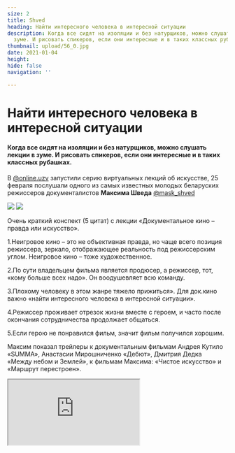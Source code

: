 ```yaml
---
size: 2
title: Shved
heading: Найти интересного человека в интересной ситуации
description: Когда все сидят на изоляции и без натурщиков, можно слушать лекции в
  зуме. И рисовать спикеров, если они интересные и в таких классных рубашках.
thumbnail: upload/56_0.jpg
date: 2021-01-04
height: 
hide: false
navigation: ''

---
```

# Найти интересного человека в интересной ситуации

#### Когда все сидят на изоляции и без натурщиков, можно слушать лекции в зуме. И рисовать спикеров, если они интересные и в таких классных рубашках.

В [@online.uzv](https://www.instagram.com/online.uzv/) запустили серию виртуальных лекций об искусстве, 25 февраля послушали одного из самых известных молодых беларуских режиссеров документалистов **Максима Шведа** [@mask_shved](https://www.instagram.com/mask_shved/)

<div class="gallery2">
<!-- Смените gallery2 на gallery3 или gallery4, цифра определяет количество картинок в одном ряду -->
<a href="https://imgur.com/MGSD7Qp"><img src="https://i.imgur.com/MGSD7Qp.jpg"></a>
<a href="https://imgur.com/8GU65Nx"><img src="https://i.imgur.com/8GU65Nx.jpg"></a>
</div>

Очень краткий конспект (5 цитат) с лекции «Документальное кино – правда или искусство».

1.Неигровое кино – это не объективная правда, но чаще всего позиция режиссера, зеркало, отображающее реальность под режиссерским углом. Неигровое кино – тоже художественное.

2.По сути владельцем фильма является продюсер, а режиссер, тот, «кому больше всех надо». Он воодушевляет всю команду.

3.Плохому человеку в этом жанре тяжело прижиться». Для док.кино важно «найти интересного человека в интересной ситуации». 

4.Режиссер проживает отрезок жизни вместе с героем, и  часто после окончания сотрудничества продолжает общаться.

5.Если герою не понравился фильм, значит фильм получился хорошим.

Максим показал трейлеры к документальным фильмам Андрея Кутило «SUMMA», Анастасии Мирошниченко «Дебют», Дмитрия Дедка «Между небом и Землей», к фильмам Максима: «Чистое искусство» и «Маршрут перестроен». 

<div><iframe class="youtube" src="https://www.youtube.com/embed/c6IlA5tLmpo"></div>

Кстати, 18 марта, 18:00-19:30, лекция “Изучаем мировое искусство” (тема согласовывается) Ольги Стужинской, Бельгия 

Посмотреть расписание и записаться можно по ссылке [Online.uzv.by](http://online.uzv.by/)

Автор текста: **Вероника Гончар** (ШСЖ-22), рисунки Вероники Гончар.